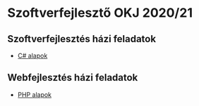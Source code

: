 # Szoftverfejlesztő OKJ 2020/21

## Szoftverfejlesztés házi feladatok

* [C# alapok](https://forms.gle/KB4SzhfYxy2VNCYc8)

## Webfejlesztés házi feladatok

* [PHP alapok](https://forms.gle/My6y3nevr232w6dd6)
